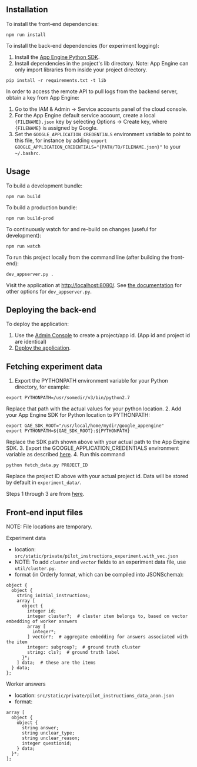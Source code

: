 ## Installation

To install the front-end dependencies:
```
npm run install
```

To install the back-end dependencies (for experiment logging):
1. Install the [App Engine Python SDK](https://developers.google.com/appengine/downloads).
2. Install dependencies in the project's lib directory. Note: App Engine can only import libraries from inside your project directory.
```
pip install -r requirements.txt -t lib
```

In order to access the remote API to pull logs from the backend server, obtain a key from App Engine:
1. Go to the IAM & Admin -> Service accounts panel of the cloud console.
2. For the App Engine default service account, create a local `{FILENAME}.json` key by selecting Options -> Create key, where `{FILENAME}` is assigned by Google.
3. Set the `GOOGLE_APPLICATION_CREDENTIALS` environment variable to point to this file, for instance by adding `export GOOGLE_APPLICATION_CREDENTIALS="{PATH/TO/FILENAME.json}"` to your `~/.bashrc`.

## Usage

To build a development bundle:
```
npm run build
```

To build a production bundle:
```
npm run build-prod
```

To continuously watch for and re-build on changes (useful for development):
```
npm run watch
```

To run this project locally from the command line (after building the front-end):
```
dev_appserver.py .
```
Visit the application at [http://localhost:8080/](http://localhost:8080/). See [the documentation](https://cloud.google.com/appengine/docs/standard/python/tools/local-devserver-command) for other options for `dev_appserver.py`.

## Deploying the back-end
To deploy the application:

1. Use the [Admin Console](https://appengine.google.com) to create a
   project/app id. (App id and project id are identical)
2. [Deploy the
   application](https://developers.google.com/appengine/docs/python/tools/uploadinganapp).

## Fetching experiment data

1. Export the PYTHONPATH environment variable for your Python directory, for example:
```
export PYTHONPATH=/usr/somedir/v3/bin/python2.7
```
Replace that path with the actual values for your python location.
2. Add your App Engine SDK for Python location to PYTHONPATH:
```
export GAE_SDK_ROOT="/usr/local/home/mydir/google_appengine"
export PYTHONPATH=${GAE_SDK_ROOT}:${PYTHONPATH}
```
Replace the SDK path shown above with your actual path to the App Engine SDK.
3. Export the GOOGLE_APPLICATION_CREDENTIALS environment variable as described [here](https://developers.google.com/identity/protocols/application-default-credentials#howtheywork).
4. Run this command
```
python fetch_data.py PROJECT_ID
```
Replace the project ID above with your actual project id. Data will be stored by default in `experiment_data/`.

Steps 1 through 3 are from [here](https://cloud.google.com/appengine/docs/python/tools/remoteapi#using_the_remote_api_in_a_local_client).

## Front-end input files
NOTE: File locations are temporary.

Experiment data
- location: `src/static/private/pilot_instructions_experiment.with_vec.json`
- NOTE: To add `cluster` and `vector` fields to an experiment data file, use `util/cluster.py`.
- format (in Orderly format, which can be compiled into JSONSchema):
```
object {
  object {
    string initial_instructions;
    array [
      object {
        integer id;
        integer cluster?;  # cluster item belongs to, based on vector embedding of worker answers
        array [
          integer*;
        ] vector?;  # aggregate embedding for answers associated with the item
        integer: subgroup?;  # ground truth cluster
        string: cls?;  # ground truth label
      }*;
    ] data;  # these are the items
  } data;
};
```

Worker answers
- location: `src/static/private/pilot_instructions_data_anon.json`
- format:
```
array [
  object {
    object {
      string answer;
      string unclear_type;
      string unclear_reason;
      integer questionid;
    } data;
  }*;
];
```
